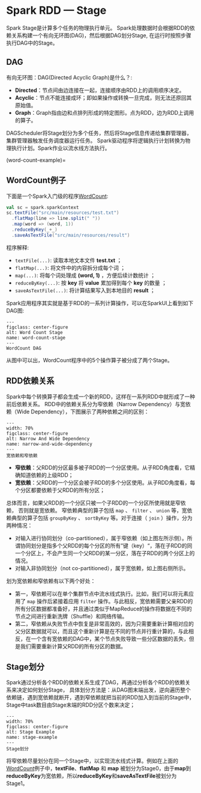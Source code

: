 # Spark RDD — Stage

Spark Stage是计算多个任务的物理执行单元。 Spark处理数据时会根据RDD的依赖关系构建一个有向无环图(DAG)，然后根据DAG划分Stage, 在运行时按照步骤执行DAG中的Stage。

## DAG

有向无环图：DAG(Directed Acyclic Graph)是什么？:

* **Directed**：节点间由边连接在一起，连接顺序由RDD上的调用顺序决定。
* **Acyclic**：节点不能连接成环；即如果操作或转换一旦完成，则无法还原回其原始值。
* **Graph**：Graph指由边和点排列形成的特定图形。点为RDD，边为RDD上调用的算子。


DAGScheduler将Stage划分为多个任务，然后将Stage信息传递给集群管理器，集群管理器触发任务调度器运行任务。
Spark驱动程序将逻辑执行计划转换为物理执行计划。Spark作业以流水线方法执行。

(word-count-example)=
## WordCount例子

下面是一个Spark入门级的程序[WordCount](https://github.com/jhao104/spark-examples/blob/main/src/main/scala/com/sparkexamples/spark/WordCountExample.scala):

```scala
val sc = spark.sparkContext
sc.textFile("src/main/resources/test.txt")
  .flatMap(line => line.split(" "))
  .map(word => (word, 1))
  .reduceByKey(_+_)
  .saveAsTextFile("src/main/resources/result")
```

程序解释:
  * `textFile(...)`: 读取本地文本文件 **test.txt** ；
  * `flatMap(...)`: 将文件中的内容拆分成每个词 ；
  * `map(...)`: 将每个词处理成 **(word, 1)** ，方便后续计数统计 ；
  * `reduceByKey(...)`: 按 **key** 将 **value** 累加得到每个 **key** 的数量 ；
  * `saveAsTextFile(...)`: 将计算结果写入到本地目的 **result** ；

Spark应用程序其实就是基于RDD的一系列计算操作，可以在SparkUI上看到如下DAG图:

```{figure} ../images/word-count-stage.jpg
---
figclass: center-figure
alt: Word Count Stage
name: word-count-stage
---
WordCount DAG
```

从图中可以出，WordCount程序中的5个操作算子被分成了两个Stage。

## RDD依赖关系

Spark中每个转换算子都会生成一个新的RDD，这样在一系列RDD中就形成了一种前后依赖关系。
RDD中的依赖关系分为窄依赖（Narrow Dependency）与宽依赖（Wide Dependency），下图展示了两种依赖之间的区别：

```{figure} ../images/narrow-and-wide-dependency.jpg
---
width: 70%
figclass: center-figure
alt: Narrow And Wide Dependency
name: narrow-and-wide-dependency
---
宽依赖和窄依赖
```

* **窄依赖**：父RDD的分区最多被子RDD的一个分区使用。从子RDD角度看，它精确知道依赖的上级RDD；
* **宽依赖**：父RDD的一个分区会被子RDD的多个分区使用。从子RDD角度看，每个分区都要依赖于父RDD的所有分区；

总体而言，如果父RDD的一个分区只被一个子RDD的一个分区所使用就是窄依赖， 否则就是宽依赖。
窄依赖典型的算子包括 `map` 、 `filter` 、 `union` 等，宽依赖典型的算子包括 `groupByKey` 、 `sortByKey` 等。对于连接（ `join` ）操作，分为两种情况：

* 对输入进行协同划分（co-partitioned），属于窄依赖（如上图左所示侧）。所谓协同划分是指多个父RDD的每个分区的所有”键（key）“，落在子RDD的同一个分区上，不会产生同一个父RDD的某一分区，落在子RDD的两个分区上的情况。
* 对输入非协同划分（not co-partitioned），属于宽依赖，如上图右侧所示。

划为宽依赖和窄依赖有以下两个好处：
* 第一，窄依赖可以在单个集群节点中流水线式执行。比如，我们可以将元素应用了 `map` 操作后紧接着应用 `filter` 操作。与此相反，宽依赖需要父亲RDD的所有分区数据都准备好，并且通过类似于MapReduce的操作将数据在不同的节点之间进行重新洗牌（Shuffle）和网络传输。 
* 第二，窄依赖从失败节点中恢复是非常高效的，因为只需要重新计算相对应的父分区数据就可以，而且这个重新计算是在不同的节点并行重计算的，与此相反，在一个含有宽依赖的DAG中，某个节点失败导致一些分区数据的丢失，但是我们需要重新计算父RDD的所有分区的数据。

## Stage划分

Spark通过分析各个RDD的依赖关系生成了DAG，再通过分析各个RDD的依赖关系来决定如何划分Stage，
具体划分方法是：从DAG图末端出发，逆向遍历整个依赖链，遇到宽依赖就断开，遇到窄依赖就把当前的RDD加入到当前的Stage中，Stage中task数目由Stage末端的RDD分区个数来决定；

```{figure} ../images/stage-example.jpg
---
width: 70%
figclass: center-figure
alt: Stage Example
name: stage-example
---
Stage划分
```

将窄依赖尽量划分在同一个Stage中，以实现流水线式计算。例如在上面的[WordCount](word-count-example)例子中，**textFile**、**flatMap** 和 **map** 被划分为Stage0，由于**map**到**reduceByKey**为宽依赖，所以**reduceByKey**和**saveAsTextFile**被划分为Stage1。




